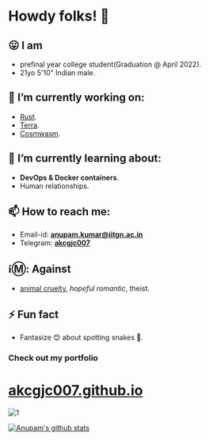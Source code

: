 # Howdy folks! 👋

## 😛 I am
  - prefinal year college student(Graduation @ April 2022).
  - 21yo 5'10" Indian male.

## 🔭 I’m currently working on:
  - [Rust](https://www.rust-lang.org/).
  - [Terra](https://www.terra.money/).
  - [Cosmwasm](https://cosmwasm.com/).
  
## 🌱 I’m currently learning about: 
  - <b>DevOps & Docker containers</b>.
  - Human relationships.

## 📫 How to reach me:
  - Email-id: [**anupam.kumar@iitgn.ac.in**](mailto:anupam.kumar@iitgn.ac.in)
  - Telegram: [**akcgjc007**](https://t.me/akcgjc007)

## ℹ️Ⓜ️: Against
  - <ins>animal cruelty</ins>, <i>hopeful romantic</i>, theist.

## ⚡ Fun fact
  - Fantasize 😊 about spotting snakes 🐍.

<h3><b>Check out my portfolio</b></h3>

# <a href="https://akcgjc007.github.io/">akcgjc007.github.io</a>

![1](https://github-readme-stats.vercel.app/api/top-langs/?username=akcgjc007&theme=blue-green)

[![Anupam's github stats](https://github-readme-stats.vercel.app/api?username=akcgjc007&theme=blue-green)](https://github.com/akcgjc007)

